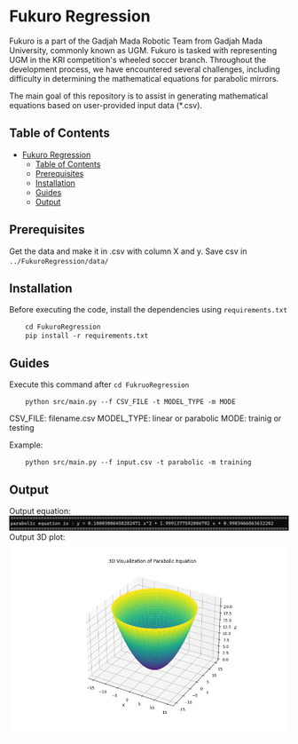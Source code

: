 # Fukuro Regression
Fukuro is a part of the Gadjah Mada Robotic Team from Gadjah Mada University, commonly known as UGM. Fukuro is tasked with representing UGM in the KRI competition's wheeled soccer branch. Throughout the development process, we have encountered several challenges, including difficulty in determining the mathematical equations for parabolic mirrors.

The main goal of this repository is to assist in generating mathematical equations based on user-provided input data (*.csv).

## Table of Contents

- [Fukuro Regression](#project-name)
  - [Table of Contents](#table-of-contents)
  - [Prerequisites](#prerequisites)
  - [Installation](#installation)
  - [Guides](#guides)
  - [Output](#output)

## Prerequisites
Get the data and make it in .csv with column X and y.
Save csv in `../FukuroRegression/data/`

## Installation
Before executing the code, install the dependencies using `requirements.txt`
```
    cd FukuroRegression
    pip install -r requirements.txt
```

## Guides
Execute this command after `cd FukruoRegression`
```
    python src/main.py --f CSV_FILE -t MODEL_TYPE -m MODE
```

CSV_FILE: filename.csv
MODEL_TYPE: linear or parabolic
MODE: trainig or testing

Example:
```
    python src/main.py --f input.csv -t parabolic -m training
```

## Output 
Output equation:
![output_equation](img/output_equation.png)
Output 3D plot:
![output_3d_plot](img/output_3d_plot.png)
